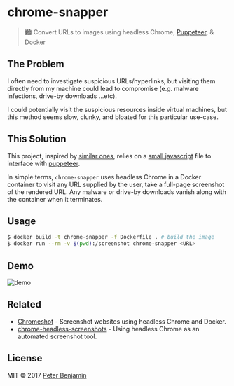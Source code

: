 # chrome-snapper

> 🏙 Convert URLs to images using headless Chrome, [Puppeteer](https://github.com/GoogleChrome/puppeteer), & Docker

## The Problem

I often need to investigate suspicious URLs/hyperlinks, but visiting them directly from my machine could lead to compromise (e.g. malware infections, drive-by downloads ...etc).

I could potentially visit the suspicious resources inside virtual machines, but this method seems slow, clunky, and bloated for this particular use-case.

## This Solution

This project, inspired by [similar ones](https://github.com/kimmobrunfeldt/url-to-image), relies on a [small javascript](index.js) file to interface with [puppeteer](https://github.com/GoogleChrome/puppeteer).

In simple terms, `chrome-snapper` uses headless Chrome in a Docker container to visit any URL supplied by the user, take a full-page screenshot of the rendered URL. Any malware or drive-by downloads vanish along with the container when it terminates.

## Usage

```sh
$ docker build -t chrome-snapper -f Dockerfile . # build the image
$ docker run --rm -v $(pwd):/screenshot chrome-snapper <URL>
```

## Demo

![demo](demo/chrome-shot.gif)

## Related

- [Chromeshot](https://github.com/tonious/chromeshot) - Screenshot websites using headless Chrome and Docker.
- [chrome-headless-screenshots](https://github.com/schnerd/chrome-headless-screenshots) - Using headless Chrome as an automated screenshot tool.

## License

MIT &copy; 2017 [Peter Benjamin](https://petermbenjamin.github.io)
